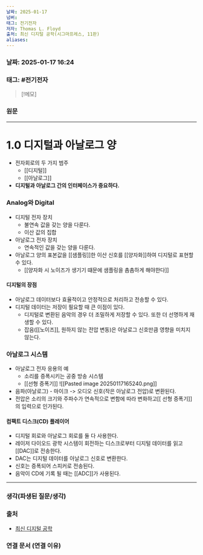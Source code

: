 ```yaml
---
날짜: 2025-01-17
넘버: 
태그: 전기전자
저자: Thomas L. Floyd
출처: 최신 디지털 공학(시그마프레스, 11판)
aliases:
---
```

### 날짜:  2025-01-17 16:24

### 태그: #전기전자

>[!메모]
>

### 원문
---
# 1.0 디지털과 아날로그 양
- 전자회로의 두 가지 범주
	- [[디지털]]
	- [[아날로그]]
- **디지털과 아날로그 간의 인터페이스가 중요하다.**
### Analog와 Digital
- 디지털 전자 장치
	- 불연속 값을 갖는 양을 다룬다.
	- 이산 값의 집합
- 아날로그 전자 장치
	- 연속적인 값을 갖는 양을 다룬다.
- 아날로그 양의 표본값을 [[샘플링]]한 이산 신호를 [[양자화]]하여 디지털로 표현할 수 있다.
	- [[양자화 시 노이즈가 생기기 떄문에 샘플링을 촘촘하게 해야한다]]
#### 디지털의 장점
- 아날로그 데이터보다 효율적이고 안정적으로 처리하고 전송할 수 있다.
- 디지털 데이터는 저장이 필요할 때 큰 이점이 있다.
	- 디지털로 변환된 음악의 경우 더 조밀하게 저장할 수 있다. 또한 더 선명하게 재생할 수 있다.
	- 잡음([[노이즈]], 원하지 않는 전압 변동)은 아날로그 신호만큼 영향을 미치지 않는다.
### 아날로그 시스템
- 아날로그 전자 응용의 예
	- 소리를 증폭시키는 공중 방송 시스템
	- [[선형 증폭기]]
![[Pasted image 20250117165240.png]]
- 음파(아날로그) - 마이크 -> 오디오 신호(작은 아날로그 전압)로 변환된다.
- 전압은 소리의 크기와 주파수가 연속적으로 변함에 따라 변화하고[[ 선형 증폭기]]의 입력으로 인가된다.
#### 컴팩트 디스크(CD) 플레이어
- 디지털 회로와 아날로그 회로를 둘 다 사용한다.
- 레이저 다이오드 광학 시스템이 회전하는 디스크로부터 디지털 데이터를 읽고 [[DAC]]로 전송한다.
- DAC는 디지털 데이터를 아날로그 신호로 변환한다.
- 신호는 증폭되어 스피커로 전송된다.
- 음악이 CD에 기록 될 때는 [[ADC]]가 사용된다.

---
### 생각(파생된 질문/생각)

### 출처
- [최신 디지털 공학](https://product.kyobobook.co.kr/detail/S000001810571)
### 연결 문서 (연결 이유)
